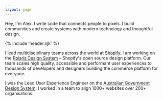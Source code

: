 ```yaml
---
layout: page
---
```

Hey, I'm Alex. I write code that connects people to pixels. I build communities and create systems with modern technology and thoughtful design.

{% include 'header.njk' %}

I lead multidisciplinary teams across the world at [Shopify](https://shopify.com). I am working on the [Polaris Design System](https://polaris.shopify.com) – Shopify's open source design platform. Our team scales high quality, accessible and performant user experiences to thousands of developers and designers building the commerce platform for everyone.

I was the Lead User Experience Engineer on the [Australian Government Design System](https://designsystem.gov.au). I worked in a team to align 1000+ websites over 200+ organisations.
